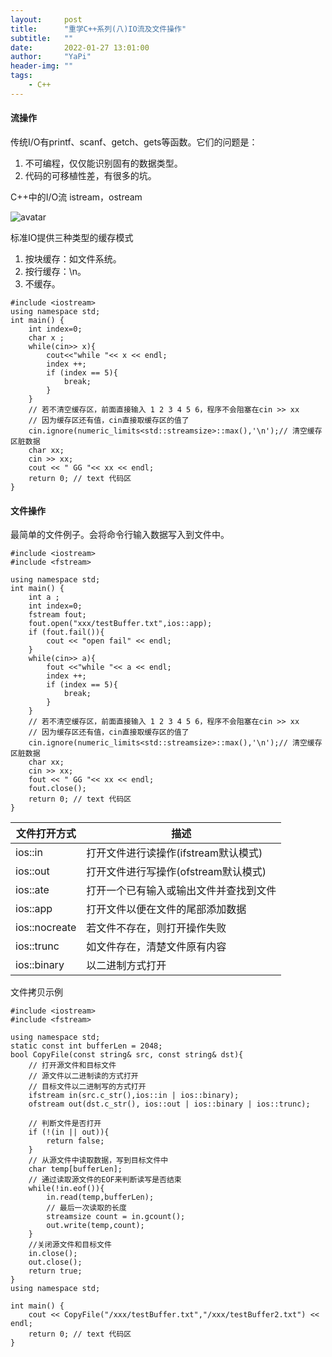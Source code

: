 ```yaml
---
layout:     post
title:      "重学C++系列(八)IO流及文件操作"
subtitle:   ""
date:       2022-01-27 13:01:00
author:     "YaPi"
header-img: ""
tags:
    - C++
---
```


#### 流操作

传统I/O有printf、scanf、getch、gets等函数。它们的问题是：
1. 不可编程，仅仅能识别固有的数据类型。
2. 代码的可移植性差，有很多的坑。

C++中的I/O流 istream，ostream

![avatar](https://blog-1257627424.cos.ap-chengdu.myqcloud.com/c%2B%2B/IO.png)

标准IO提供三种类型的缓存模式
1. 按块缓存：如文件系统。
2. 按行缓存：\n。
3. 不缓存。

```text
#include <iostream>
using namespace std;
int main() {
    int index=0;
    char x ;
    while(cin>> x){
        cout<<"while "<< x << endl;
        index ++;
        if (index == 5){
            break;
        }
    }
    // 若不清空缓存区，前面直接输入 1 2 3 4 5 6，程序不会阻塞在cin >> xx
    // 因为缓存区还有值，cin直接取缓存区的值了
    cin.ignore(numeric_limits<std::streamsize>::max(),'\n');// 清空缓存区脏数据
    char xx;
    cin >> xx;
    cout << " GG "<< xx << endl;
    return 0; // text 代码区
}
```

#### 文件操作
最简单的文件例子。会将命令行输入数据写入到文件中。

```text
#include <iostream>
#include <fstream>

using namespace std;
int main() {
    int a ;
    int index=0;
    fstream fout;
    fout.open("xxx/testBuffer.txt",ios::app);
    if (fout.fail()){
        cout << "open fail" << endl;
    }
    while(cin>> a){
        fout <<"while "<< a << endl;
        index ++;
        if (index == 5){
            break;
        }
    }
    // 若不清空缓存区，前面直接输入 1 2 3 4 5 6，程序不会阻塞在cin >> xx
    // 因为缓存区还有值，cin直接取缓存区的值了
    cin.ignore(numeric_limits<std::streamsize>::max(),'\n');// 清空缓存区脏数据
    char xx;
    cin >> xx;
    fout << " GG "<< xx << endl;
    fout.close();
    return 0; // text 代码区
}
```

文件打开方式 | 描述
--- | ---
ios::in | 打开文件进行读操作(ifstream默认模式)
ios::out | 打开文件进行写操作(ofstream默认模式)
ios::ate | 打开一个已有输入或输出文件并查找到文件
ios::app | 打开文件以便在文件的尾部添加数据
ios::nocreate | 若文件不存在，则打开操作失败
ios::trunc | 如文件存在，清楚文件原有内容
ios::binary | 以二进制方式打开


文件拷贝示例

```text
#include <iostream>
#include <fstream>

using namespace std;
static const int bufferLen = 2048;
bool CopyFile(const string& src, const string& dst){
    // 打开源文件和目标文件
    // 源文件以二进制读的方式打开
    // 目标文件以二进制写的方式打开
    ifstream in(src.c_str(),ios::in | ios::binary);
    ofstream out(dst.c_str(), ios::out | ios::binary | ios::trunc);

    // 判断文件是否打开
    if (!(in || out)){
        return false;
    }
    // 从源文件中读取数据，写到目标文件中
    char temp[bufferLen];
    // 通过读取源文件的EOF来判断读写是否结束
    while(!in.eof()){
        in.read(temp,bufferLen);
        // 最后一次读取的长度
        streamsize count = in.gcount();
        out.write(temp,count);
    }
    //关闭源文件和目标文件
    in.close();
    out.close();
    return true;
}
using namespace std;

int main() {
    cout << CopyFile("/xxx/testBuffer.txt","/xxx/testBuffer2.txt") << endl;
    return 0; // text 代码区
}
```